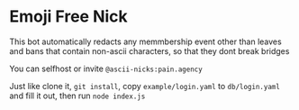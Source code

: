 # Emoji Free Nick

This bot automatically redacts any memmbership event other than leaves and bans that contain non-ascii characters, so that they dont break bridges 

You can selfhost or invite `@ascii-nicks:pain.agency`

Just like clone it, `git install`, copy `example/login.yaml` to `db/login.yaml` and fill it out, then run `node index.js`